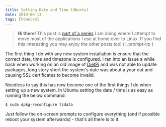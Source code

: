```yaml
---
title: Setting Date and Time (Ubuntu)
date: 2019-06-13
tags: [homelab]
---
```


> **Hi there**! This post is [part of a series](https://www.richardn.ca/series/#home-server-revamp-2019) I am doing where I attempt to move most of the applications I use at home over to Linux. If you find this interesting you may enjoy the other posts too!
{: .prompt-tip }

The first thing I do with any new system installation is ensure that the correct date, time and timezone is configured. I ran into an issue a while back when working on an old image of [DietPi](https://dietpi.com/) and was not able to update packages, long story short the system's date was about a year out and causing SSL certificates to become invalid.

Needless to say this has now become one of the first things I do when setting up a new system. In Ubuntu setting the date / time is as easy as running the below command:

```shell
$ sudo dpkg-reconfigure tzdata
```

Just follow the on-screen prompts to configure everything (and if possible reboot your system afterwards) - that's all there is to it.
